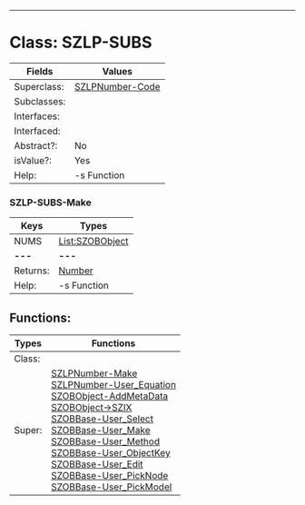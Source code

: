 ---------

# Class:	SZLP-SUBS

| Fields | Values |
| --------- | --------- |
| Superclass: | [SZLPNumber-Code](SZLPNumber-Code.html) |
| Subclasses: |  |
| Interfaces: |  |
| Interfaced: |  |
| Abstract?: | No |
| isValue?: | Yes |
| Help: | -s Function |

### SZLP-SUBS-Make

| Keys | Types |
| --------- | --------- |
| NUMS | [List:SZOBObject](SZOBObject.html) |
| **---** | **---** |
| Returns: | [Number](Number.html) |
| Help: | -s Function |


## Functions:

| Types | Functions |
| --------- | --------- |
| Class: |  |
| Super: | [SZLPNumber-Make](SZLPNumber.html) <br> [SZLPNumber-User_Equation](SZLPNumber.html) <br> [SZOBObject-AddMetaData](SZOBObject.html) <br> [SZOBObject->SZIX](SZOBObject.html) <br> [SZOBBase-User_Select](SZOBBase.html) <br> [SZOBBase-User_Make](SZOBBase.html) <br> [SZOBBase-User_Method](SZOBBase.html) <br> [SZOBBase-User_ObjectKey](SZOBBase.html) <br> [SZOBBase-User_Edit](SZOBBase.html) <br> [SZOBBase-User_PickNode](SZOBBase.html) <br> [SZOBBase-User_PickModel](SZOBBase.html) |


